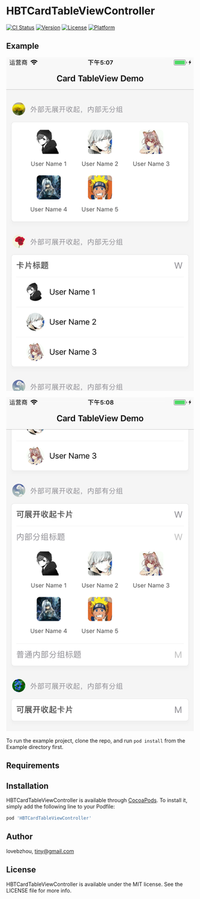 # HBTCardTableViewController

[![CI Status](https://img.shields.io/travis/lovebzhou/HBTCardTableViewController.svg?style=flat)](https://travis-ci.org/lovebzhou/HBTCardTableViewController)
[![Version](https://img.shields.io/cocoapods/v/HBTCardTableViewController.svg?style=flat)](https://cocoapods.org/pods/HBTCardTableViewController)
[![License](https://img.shields.io/cocoapods/l/HBTCardTableViewController.svg?style=flat)](https://cocoapods.org/pods/HBTCardTableViewController)
[![Platform](https://img.shields.io/cocoapods/p/HBTCardTableViewController.svg?style=flat)](https://cocoapods.org/pods/HBTCardTableViewController)



## Example


![./Example/1.png](./Example/1.png)

![./Example/2.png](./Example/2.png)

To run the example project, clone the repo, and run `pod install` from the Example directory first.

## Requirements

## Installation

HBTCardTableViewController is available through [CocoaPods](https://cocoapods.org). To install
it, simply add the following line to your Podfile:

```ruby
pod 'HBTCardTableViewController'
```

## Author

lovebzhou, tiny@gmail.com

## License

HBTCardTableViewController is available under the MIT license. See the LICENSE file for more info.
